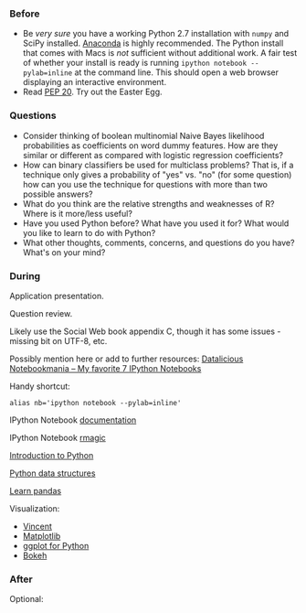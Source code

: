 ### Before

 * Be _very sure_ you have a working Python 2.7 installation with `numpy` and SciPy installed. [Anaconda](http://continuum.io/downloads) is highly recommended. The Python install that comes with Macs is _not_ sufficient without additional work. A fair test of whether your install is ready is running `ipython notebook --pylab=inline` at the command line. This should open a web browser displaying an interactive environment.
 * Read [PEP 20](http://legacy.python.org/dev/peps/pep-0020/). Try out the Easter Egg.


### Questions

 * Consider thinking of boolean multinomial Naive Bayes likelihood probabilities as coefficients on word dummy features. How are they similar or different as compared with logistic regression coefficients?
 * How can binary classifiers be used for multiclass problems? That is, if a technique only gives a probability of "yes" vs. "no" (for some question) how can you use the technique for questions with more than two possible answers?
 * What do you think are the relative strengths and weaknesses of R? Where is it more/less useful?
 * Have you used Python before? What have you used it for? What would you like to learn to do with Python?
 * What other thoughts, comments, concerns, and questions do you have? What's on your mind?


### During

Application presentation.

Question review.

Likely use the Social Web book appendix C, though it has some issues - missing bit on UTF-8, etc.

Possibly mention here or add to further resources: [Datalicious Notebookmania – My favorite 7 IPython Notebooks](http://beautifuldata.net/2014/03/datalicious-notebookmania-my-favorite-7-ipython-notebooks/)

Handy shortcut:

    alias nb='ipython notebook --pylab=inline'

IPython Notebook [documentation](http://ipython.org/ipython-doc/dev/notebook/)

IPython Notebook [rmagic](http://ipython.org/ipython-doc/dev/config/extensions/rmagic.html)

[Introduction to Python](http://nbviewer.ipython.org/urls/bitbucket.org/amjoconn/watpy-learning-to-code-with-python/raw/3441274a54c7ff6ff3e37285aafcbbd8cb4774f0/notebook/Learn%20to%20Code%20with%20Python.ipynb)

[Python data structures](http://nbviewer.ipython.org/github/profjsb/python-bootcamp/blob/master/DataFiles_and_Notebooks/02_AdvancedDataStructures/data_structures.ipynb)

[Learn pandas](http://nbviewer.ipython.org/urls/bitbucket.org/hrojas/learn-pandas/raw/master/lessons/01%20-%20Lesson.ipynb)

Visualization:

 * [Vincent](https://vincent.readthedocs.org/)
 * [Matplotlib](http://matplotlib.org/)
 * [ggplot for Python](https://github.com/yhat/ggplot/)
 * [Bokeh](https://github.com/ContinuumIO/bokeh)


### After

Optional:
